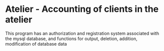 # Atelier - Accounting of clients in the atelier
This program has an authorization and registration system associated with the mysql database, and functions for output, deletion, addition, modification of database data

